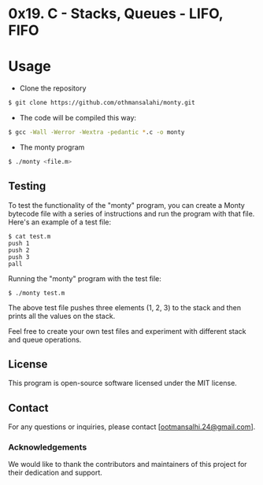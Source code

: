 # 0x19. C - Stacks, Queues - LIFO, FIFO

# Usage

- Clone the repository

```sh
$ git clone https://github.com/othmansalahi/monty.git
```

- The code will be compiled this way:

```sh
$ gcc -Wall -Werror -Wextra -pedantic *.c -o monty
```
- The monty program

```sh
$ ./monty <file.m>
```
## Testing
To test the functionality of the "monty" program, you can create a Monty bytecode file with a series of instructions and run the program with that file. Here's an example of a test file:
```
$ cat test.m
push 1
push 2
push 3
pall
```
Running the "monty" program with the test file:
```
$ ./monty test.m
```
The above test file pushes three elements (1, 2, 3) to the stack and then prints all the values on the stack.

Feel free to create your own test files and experiment with different stack and queue operations.

## License
This program is open-source software licensed under the MIT license.

## Contact
For any questions or inquiries, please contact [ootmansalhi.24@gmail.com].

### Acknowledgements
We would like to thank the contributors and maintainers of this project for their dedication and support.
